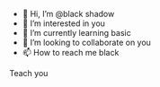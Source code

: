 - 👋 Hi, I’m @black shadow
- 👀 I’m interested in you
- 🌱 I’m currently learning basic
- 💞️ I’m looking to collaborate on you
- 📫 How to reach me black

<!---
Black shadow is a ✨ special ✨ repository because its `README.md` (this file) appears on your GitHub profile.
You can click the Preview link to take a look at your changes.
--->
Teach you

